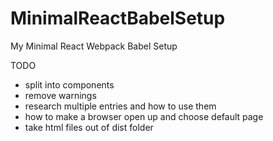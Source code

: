 # MinimalReactBabelSetup
My Minimal React Webpack Babel Setup

TODO
- split into components
- remove warnings
- research multiple entries and how to use them
- how to make a browser open up and choose default page
- take html files out of dist folder